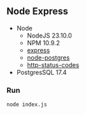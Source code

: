 ## Node Express
- Node
    - NodeJS 23.10.0
    - NPM 10.9.2
    - [express](https://www.npmjs.com/package/express)
    - [node-postgres](https://www.npmjs.com/package/pg)
    - [http-status-codes](https://www.npmjs.com/package/http-status-codes)
- PostgresSQL 17.4

### Run
`node index.js`